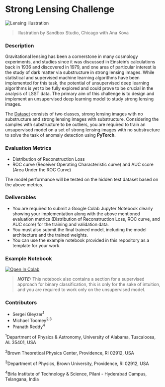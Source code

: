 # Strong Lensing Challenge

![Lensing illustration](https://github.com/ML4SCIHackathon/ML4SCI/blob/main/GravitationalLensingChallenge/gitimage.jpg)

> Illustration by Sandbox Studio, Chicago with Ana Kova

### Description

Gravitational lensing has been a cornerstone in many cosmology experiments, and studies since it was discussed in Einstein’s calculations back in 1936 and discovered in 1979, and one area of particular interest is the study of dark matter via substructure in strong lensing images. While statistical and supervised machine learning algorithms have been implemented for this task, the potential of unsupervised deep learning algorithms is yet to be fully explored and could prove to be crucial in the analysis of LSST data. The primary aim of this challenge is to design and implement an unsupervised deep learning model to study strong lensing images.

The [Dataset](https://github.com/ML4SCI-SLC/SLC_Data) consists of two classes, strong lensing images with no substructure and strong lensing images with substructure. Considering the samples with substructure to be outliers, you are required to train an unsupervised model on a set of strong lensing images with no substructure to solve the task of anomaly detection using **PyTorch**.

### Evaluation Metrics

* Distribution of Reconstruction Loss
* ROC curve (Receiver Operating Characteristic curve) and AUC score (Area Under the ROC Curve)   

The model performance will be tested on the hidden test dataset based on the above metrics.

### Deliverables 

* You are required to submit a Google Colab Jupyter Notebook clearly showing your implementation along with the above mentioned evaluation metrics (Distribution of Reconstruction Loss, ROC curve, and AUC score) for the training and validation data.
* You must also submit the final trained model, including the model architecture and the trained weights.
* You can use the example notebook provided in this repository as a template for your work. 

### Example Notebook 

[![Open In Colab](https://colab.research.google.com/assets/colab-badge.svg)](https://colab.research.google.com/github/ML4SCIHackathon/ML4SCI/blob/main/GravitationalLensingChallenge/StrongLensingChallenge.ipynb)

> **_NOTE:_**  This notebook also contains a section for a supervised approach for binary classification, this is only for the sake of intuition, and you are required to work only on the unsupervised model.

### Contributors

* Sergei Gleyzer<sup>1</sup>
* Michael Toomey<sup>2,3</sup>
* Pranath Reddy<sup>4</sup>

<sup>1</sup>Department of Physics & Astronomy, University of Alabama, Tuscaloosa, AL 35401, USA

<sup>2</sup>Brown Theoretical Physics Center, Providence, RI 02912, USA

<sup>3</sup>Department of Physics, Brown University, Providence, RI 02912, USA

<sup>4</sup>Birla Institute of Technology & Science, Pilani - Hyderabad Campus, Telangana, India

